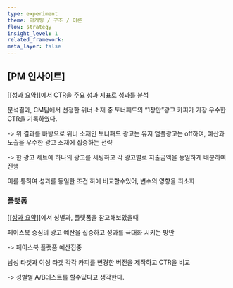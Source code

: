 ```yaml
---
type: experiment
theme: 마케팅 / 구조 / 이론
flow: strategy
insight_level: 1
related_framework: 
meta_layer: false
---
```



## [PM 인사이트]

[[[성과 요약](https://docs.google.com/document/d/1QxvtlT-NRRb5Y6-QRnyl10Quew2vb80rhyP3uzNRPkU/edit?tab=t.jiukeullill)]]에서 CTR을 주요 성과 지표로 성과를 분석

분석결과, CM팀에서 선정한 위너 소재 중 토너패드의 “1장만”광고 카피가 가장 우수한 CTR을 기록하였다.

  

-> 위 결과를 바탕으로 위너 소재인 토너패드 광고는 유지 앰플광고는 off하여, 예산과 노출을 우수한 광고 소재에 집중하는 전략

  

-> 한 광고 세트에 하나의 광고를 세팅하고 각 광고별로 지출금액을 동일하게 배분하여 진행

이를 통하여 성과를 동일한 조건 하에 비교할수있어, 변수의 영향을 최소화

  

### 플랫폼

[[[성과 요약](https://docs.google.com/document/d/1QxvtlT-NRRb5Y6-QRnyl10Quew2vb80rhyP3uzNRPkU/edit?tab=t.jiukeullill)]]에서 성별과, 플랫폼을 참고해보았을때

페이스북 중심의 광고 예산을 집중하고 성과를 극대화 시키는 방안

-> 페이스북 플랫폼 예산집중

  

남성 타겟과 여성 타겟 각각 카피를 변경한 버전을 제작하고 CTR을 비교

-> 성별별 A/B테스트를 할수있다고 생각한다.

